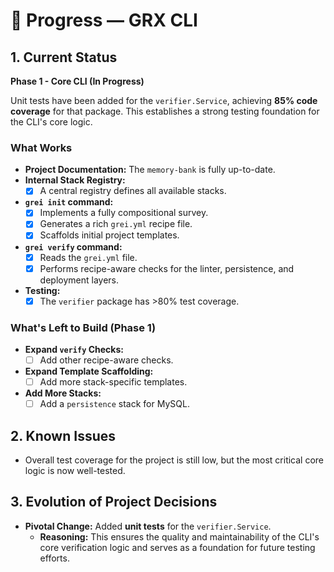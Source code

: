 # 📘 Progress — GRX CLI

## 1. Current Status
**Phase 1 - Core CLI (In Progress)**

Unit tests have been added for the `verifier.Service`, achieving **85% code coverage** for that package. This establishes a strong testing foundation for the CLI's core logic.

### What Works
- **Project Documentation:** The `memory-bank` is fully up-to-date.
- **Internal Stack Registry:**
  - [x] A central registry defines all available stacks.
- **`grei init` command:**
  - [x] Implements a fully compositional survey.
  - [x] Generates a rich `grei.yml` recipe file.
  - [x] Scaffolds initial project templates.
- **`grei verify` command:**
  - [x] Reads the `grei.yml` file.
  - [x] Performs recipe-aware checks for the linter, persistence, and deployment layers.
- **Testing:**
    - [x] The `verifier` package has >80% test coverage.

### What's Left to Build (Phase 1)
- **Expand `verify` Checks:**
  - [ ] Add other recipe-aware checks.
- **Expand Template Scaffolding:**
  - [ ] Add more stack-specific templates.
- **Add More Stacks:**
    - [ ] Add a `persistence` stack for MySQL.

## 2. Known Issues
- Overall test coverage for the project is still low, but the most critical core logic is now well-tested.

## 3. Evolution of Project Decisions
- **Pivotal Change:** Added **unit tests** for the `verifier.Service`.
  - **Reasoning:** This ensures the quality and maintainability of the CLI's core verification logic and serves as a foundation for future testing efforts.
